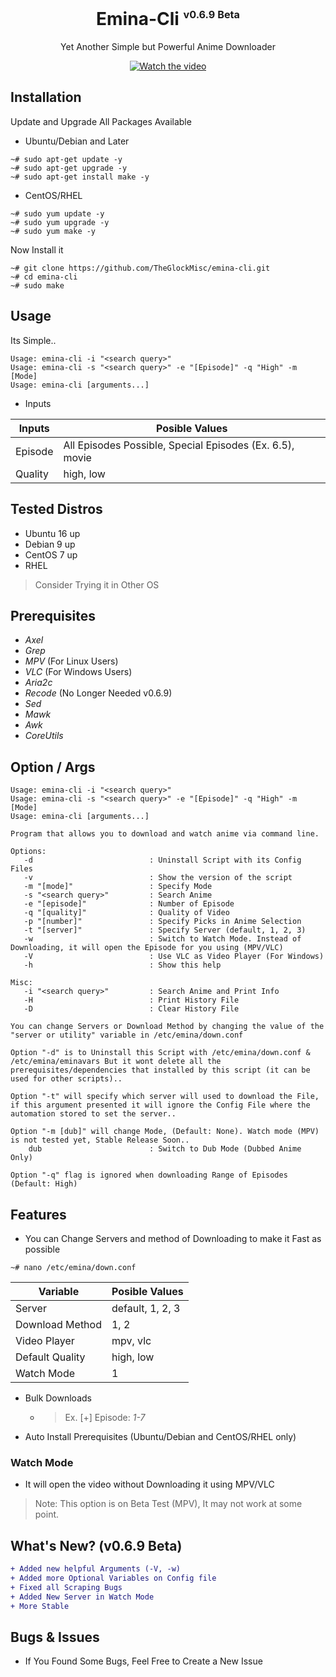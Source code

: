<div align="center">
<h1>Emina-Cli <sup><sub><sup>v0.6.9 Beta</sup></sub></sup></h1>
Yet Another Simple but Powerful Anime Downloader
<br>

[![Watch the video](https://img.youtube.com/vi/YkSA9CnnbzU/maxresdefault.jpg)](https://youtu.be/YkSA9CnnbzU)
</div>

## Installation
Update and Upgrade All Packages Available
+ Ubuntu/Debian and Later
```
~# sudo apt-get update -y
~# sudo apt-get upgrade -y
~# sudo apt-get install make -y
```
+ CentOS/RHEL
```
~# sudo yum update -y
~# sudo yum upgrade -y
~# sudo yum make -y
```
Now Install it
```
~# git clone https://github.com/TheGlockMisc/emina-cli.git
~# cd emina-cli
~# sudo make
```
## Usage
Its Simple..
```
Usage: emina-cli -i "<search query>"
Usage: emina-cli -s "<search query>" -e "[Episode]" -q "High" -m [Mode]
Usage: emina-cli [arguments...]
```
+ Inputs
<div align="center">

| Inputs | Posible Values |
| ------------- | ---------- |
| Episode | All Episodes Possible, Special Episodes (Ex. 6.5), movie |
| Quality | high, low |
</div>

## Tested Distros
+ Ubuntu 16 up
+ Debian 9 up
+ CentOS 7 up
+ RHEL
> Consider Trying it in Other OS
## Prerequisites 
+ *Axel*
+ *Grep*
+ *MPV* (For Linux Users)
+ *VLC* (For Windows Users)
+ *Aria2c*
+ *Recode* (No Longer Needed v0.6.9)
+ *Sed*
+ *Mawk*
+ *Awk*
+ *CoreUtils*
## Option / Args
```
Usage: emina-cli -i "<search query>"
Usage: emina-cli -s "<search query>" -e "[Episode]" -q "High" -m [Mode]
Usage: emina-cli [arguments...]

Program that allows you to download and watch anime via command line.

Options:
   -d                          : Uninstall Script with its Config Files
   -v                          : Show the version of the script
   -m "[mode]"                 : Specify Mode
   -s "<search query>"         : Search Anime
   -e "[episode]"              : Number of Episode
   -q "[quality]"              : Quality of Video
   -p "[number]"               : Specify Picks in Anime Selection
   -t "[server]"               : Specify Server (default, 1, 2, 3)
   -w                          : Switch to Watch Mode. Instead of Downloading, it will open the Episode for you using (MPV/VLC)
   -V                          : Use VLC as Video Player (For Windows)
   -h                          : Show this help

Misc:
   -i "<search query>"         : Search Anime and Print Info
   -H                          : Print History File
   -D                          : Clear History File

You can change Servers or Download Method by changing the value of the "server or utility" variable in /etc/emina/down.conf

Option "-d" is to Uninstall this Script with /etc/emina/down.conf & /etc/emina/eminavars But it wont delete all the prerequisites/dependencies that installed by this script (it can be used for other scripts)..

Option "-t" will specify which server will used to download the File, if this argument presented it will ignore the Config File where the automation stored to set the server..

Option "-m [dub]" will change Mode, (Default: None). Watch mode (MPV) is not tested yet, Stable Release Soon..
    dub                        : Switch to Dub Mode (Dubbed Anime Only)

Option "-q" flag is ignored when downloading Range of Episodes (Default: High)
```
## Features
+ You can Change Servers and method of Downloading to make it Fast as possible
```
~# nano /etc/emina/down.conf
```
<div align="center">

| Variable | Posible Values |
| ------------- | ---------- |
| Server | default, 1, 2, 3 |
| Download Method | 1, 2 |
| Video Player | mpv, vlc |
| Default Quality | high, low |
| Watch Mode | 1 |
</div>

+ Bulk Downloads
  + > Ex. [+] Episode: *1-7*
+ Auto Install Prerequisites (Ubuntu/Debian and CentOS/RHEL only)

### Watch Mode
+ It will open the video without Downloading it using MPV/VLC
> Note: This option is on Beta Test (MPV), It may not work at some point.

## What's New? (v0.6.9 Beta)
```diff
+ Added new helpful Arguments (-V, -w)
+ Added more Optional Variables on Config file
+ Fixed all Scraping Bugs
+ Added New Server in Watch Mode
+ More Stable
```

## Bugs & Issues
+ If You Found Some Bugs, Feel Free to Create a New Issue
